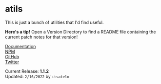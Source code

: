 # atils
This is just a bunch of utilities that I'd find useful.<br>

**Here's a tip!**
Open a Version Directory to find a README file containing the current patch notes for that version!

[Documentation](https://atils.js.org)<br>
[NPM](https://npmjs.com/package/atils)<br>
[GitHub](https://github.com/itsatelo/atils)<br>
[Twitter](https://twitter.com/itsatelo)<br>

Current Release: **1.1.2**<br>
Updated: `2/16/2022` by `itsatelo`